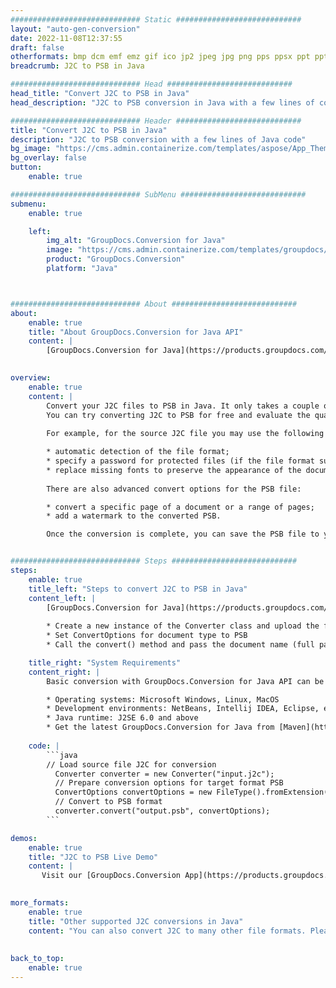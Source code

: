 ```yaml
---
############################# Static ############################
layout: "auto-gen-conversion"
date: 2022-11-08T12:37:55
draft: false
otherformats: bmp dcm emf emz gif ico jp2 jpeg jpg png pps ppsx ppt pptx psb psd svg svgz tga tif tiff webp wmf wmz
breadcrumb: J2C to PSB in Java

############################# Head ############################
head_title: "Convert J2C to PSB in Java"
head_description: "J2C to PSB conversion in Java with a few lines of code. Convert over 160 file formats using the GroupDocs document conversion API for Java"

############################# Header ############################
title: "Convert J2C to PSB in Java"
description: "J2C to PSB conversion with a few lines of Java code"
bg_image: "https://cms.admin.containerize.com/templates/aspose/App_Themes/V3/images/bg/header1.png"
bg_overlay: false
button:
    enable: true

############################# SubMenu ############################
submenu:
    enable: true

    left:
        img_alt: "GroupDocs.Conversion for Java"
        image: "https://cms.admin.containerize.com/templates/groupdocs/images/product-logos/90x90-noborder/groupdocs-conversion-java.png"
        product: "GroupDocs.Conversion"
        platform: "Java"



############################# About ############################
about:
    enable: true
    title: "About GroupDocs.Conversion for Java API"
    content: |
        [GroupDocs.Conversion for Java](https://products.groupdocs.com/conversion/java/) is an advanced file format conversion API for converting between popular image and document formats such as Microsoft Office, OpenDocument, PDF, HTML, email, CAD. and much more with just a few lines of code. The native API automatically detects the formats of the original documents and offers many options for customizing the converted documents. Along with the function of extracting information from a document, it also supports caching of the conversion results to the local disk by default. However, any type of cache storage can be supported by implementing the appropriate interfaces - Amazon S3, Dropbox, Google Drive, Windows Azure, Reddis, or any others.
    

overview:
    enable: true
    content: |
        Convert your J2C files to PSB in Java. It only takes a couple of lines of Java code on any platform of your choice, such as Windows, Linux, macOS.
        You can try converting J2C to PSB for free and evaluate the quality of the conversion results. Along with simple file conversion scripts, you can try more sophisticated options for loading the J2C source file and storing the PSB output. 
        
        For example, for the source J2C file you may use the following load options:

        * automatic detection of the file format;
        * specify a password for protected files (if the file format supports it);
        * replace missing fonts to preserve the appearance of the document.
        
        There are also advanced convert options for the PSB file:

        * convert a specific page of a document or a range of pages;
        * add a watermark to the converted PSB.

        Once the conversion is complete, you can save the PSB file to your local file path or to any third party storage such as FTP, Amazon S3, Google Drive, Dropbox etc. Please note - to convert J2C to PSB, you do not need to install any additional software, such as MS Office, Open Office, Adobe Acrobat Reader etc.


############################# Steps ############################
steps:
    enable: true
    title_left: "Steps to convert J2C to PSB in Java"
    content_left: |
        [GroupDocs.Conversion for Java](https://products.groupdocs.com/conversion/java/) allows developers to easily convert J2C file to PSB with a few lines of code.
        
        * Create a new instance of the Converter class and upload the file J2C with the full path
        * Set ConvertOptions for document type to PSB
        * Call the convert() method and pass the document name (full path) and format (PSB) as a parameter

    title_right: "System Requirements"
    content_right: |
        Basic conversion with GroupDocs.Conversion for Java API can be done with just a few lines of code. Our APIs are supported on all major platforms and operating systems. Before executing the code below, make sure you have the following prerequisites installed on your system.

        * Operating systems: Microsoft Windows, Linux, MacOS
        * Development environments: NetBeans, Intellij IDEA, Eclipse, etc.
        * Java runtime: J2SE 6.0 and above
        * Get the latest GroupDocs.Conversion for Java from [Maven](https://repository.groupdocs.com/webapp/#/artifacts/browse/tree/General/repo/com/groupdocs/groupdocs-conversion)
         
    code: |
        ```java    
        // Load source file J2C for conversion
          Converter converter = new Converter("input.j2c");
          // Prepare conversion options for target format PSB
          ConvertOptions convertOptions = new FileType().fromExtension("psb").getConvertOptions();
          // Convert to PSB format
          converter.convert("output.psb", convertOptions);
        ```

demos:
    enable: true
    title: "J2C to PSB Live Demo"
    content: |
       Visit our [GroupDocs.Conversion App](https://products.groupdocs.app/conversion/family) website and try J2C to PSB conversion now. The free demo has the following benefits
          

more_formats:
    enable: true
    title: "Other supported J2C conversions in Java"
    content: "You can also convert J2C to many other file formats. Please see the list below."
       
       
back_to_top:
    enable: true
---
```

